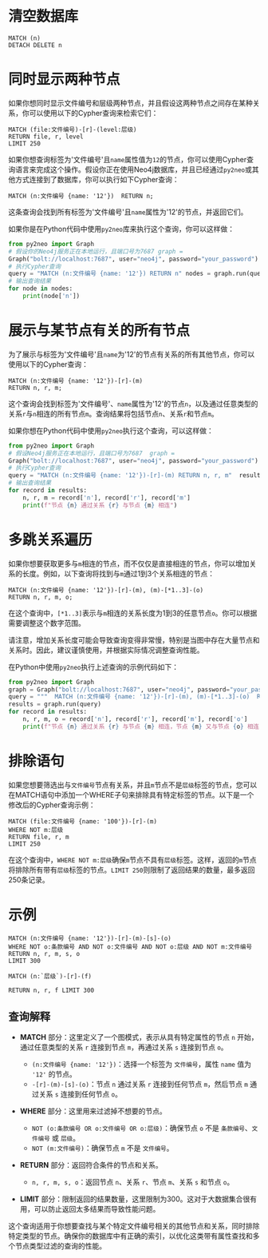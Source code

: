 # 清空数据库
```cypher
MATCH (n)
DETACH DELETE n
```
# 同时显示两种节点
如果你想同时显示文件编号和层级两种节点，并且假设这两种节点之间存在某种关系，你可以使用以下的Cypher查询来检索它们：
```cypher
MATCH (file:文件编号)-[r]-(level:层级)  
RETURN file, r, level  
LIMIT 250
```
如果你想查询标签为'文件编号'且`name`属性值为`12`的节点，你可以使用Cypher查询语言来完成这个操作。假设你正在使用Neo4j数据库，并且已经通过`py2neo`或其他方式连接到了数据库，你可以执行如下Cypher查询：

```cypher
MATCH (n:文件编号 {name: '12'})  RETURN n;
```

这条查询会找到所有标签为'文件编号'且`name`属性为'12'的节点，并返回它们。

如果你是在Python代码中使用`py2neo`库来执行这个查询，你可以这样做：

```python
from py2neo import Graph 
# 假设你的Neo4j服务正在本地运行，且端口号为7687 graph = 
Graph("bolt://localhost:7687", user="neo4j", password="your_password") 
# 执行Cypher查询 
query = "MATCH (n:文件编号 {name: '12'}) RETURN n" nodes = graph.run(query).data() 
# 输出查询结果 
for node in nodes: 
	print(node['n'])
```
# 展示与某节点有关的所有节点
为了展示与标签为'文件编号'且`name`为'12'的节点有关系的所有其他节点，你可以使用以下的Cypher查询：

```cypher
MATCH (n:文件编号 {name: '12'})-[r]-(m)  
RETURN n, r, m;
```

这个查询会找到标签为'文件编号'、`name`属性为'12'的节点`n`，以及通过任意类型的关系`r`与`n`相连的所有节点`m`。查询结果将包括节点`n`、关系`r`和节点`m`。

如果你想在Python代码中使用`py2neo`执行这个查询，可以这样做：

```python
from py2neo import Graph    
# 假设Neo4j服务正在本地运行，且端口号为7687  graph = 
Graph("bolt://localhost:7687", user="neo4j", password="your_password")    
# 执行Cypher查询  
query = "MATCH (n:文件编号 {name: '12'})-[r]-(m) RETURN n, r, m"  results = graph.run(query)    
# 输出查询结果  
for record in results:      
	n, r, m = record['n'], record['r'], record['m']      
	print(f"节点 {n} 通过关系 {r} 与节点 {m} 相连")
```
# 多跳关系遍历
如果你想要获取更多与`m`相连的节点，而不仅仅是直接相连的节点，你可以增加关系的长度。例如，以下查询将找到与`m`通过1到3个关系相连的节点：

```cypher
MATCH (n:文件编号 {name: '12'})-[r]-(m), (m)-[*1..3]-(o)  
RETURN n, r, m, o;
```

在这个查询中，`[*1..3]`表示与`m`相连的关系长度为1到3的任意节点`o`。你可以根据需要调整这个数字范围。

请注意，增加关系长度可能会导致查询变得非常慢，特别是当图中存在大量节点和关系时。因此，建议谨慎使用，并根据实际情况调整查询性能。

在Python中使用`py2neo`执行上述查询的示例代码如下：

```python
from py2neo import Graph    
graph = Graph("bolt://localhost:7687", user="neo4j", password="your_password")    
query = """  MATCH (n:文件编号 {name: '12'})-[r]-(m), (m)-[*1..3]-(o)  RETURN n, r, m, o  """  
results = graph.run(query)    
for record in results:      
	n, r, m, o = record['n'], record['r'], record['m'], record['o'] 
	print(f"节点 {n} 通过关系 {r} 与节点 {m} 相连，节点 {m} 又与节点 {o} 相连")
```
# 排除语句
如果您想要筛选出与`文件编号`节点有关系，并且`m`节点不是`层级`标签的节点，您可以在MATCH语句中添加一个WHERE子句来排除具有特定标签的节点。以下是一个修改后的Cypher查询示例：

```cypher
MATCH (file:文件编号 {name: '100'})-[r]-(m)  
WHERE NOT m:层级  
RETURN file, r, m  
LIMIT 250
```

在这个查询中，`WHERE NOT m:层级`确保`m`节点不具有`层级`标签。这样，返回的`m`节点将排除所有带有`层级`标签的节点。`LIMIT 250`则限制了返回结果的数量，最多返回250条记录。
# 示例
```
MATCH (n:文件编号 {name: '12'})-[r]-(m)-[s]-(o) 
WHERE NOT o:条款编号 AND NOT o:文件编号 AND NOT o:层级 AND NOT m:文件编号
RETURN n, r, m, s, o
LIMIT 300
```

```
MATCH (n:`层级`)-[r]-(f) 

RETURN n, r, f LIMIT 300
```
## 查询解释

- **MATCH** 部分：这里定义了一个图模式，表示从具有特定属性的节点 `n` 开始，通过任意类型的关系 `r` 连接到节点 `m`，再通过关系 `s` 连接到节点 `o`。
    
    - `(n:文件编号 {name: '12'})`：选择一个标签为 `文件编号`，属性 `name` 值为 `'12'` 的节点。
    - `-[r]-(m)-[s]-(o)`：节点 `n` 通过关系 `r` 连接到任何节点 `m`，然后节点 `m` 通过关系 `s` 连接到任何节点 `o`。
- **WHERE** 部分：这里用来过滤掉不想要的节点。
    
    - `NOT (o:条款编号 OR o:文件编号 OR o:层级)`：确保节点 `o` 不是 `条款编号`、`文件编号` 或 `层级`。
    - `NOT (m:文件编号)`：确保节点 `m` 不是 `文件编号`。
- **RETURN** 部分：返回符合条件的节点和关系。
    
    - `n, r, m, s, o`：返回节点 `n`、关系 `r`、节点 `m`、关系 `s` 和节点 `o`。
- **LIMIT** 部分：限制返回的结果数量，这里限制为300。这对于大数据集合很有用，可以防止返回太多结果而导致性能问题。
    

这个查询适用于你想要查找与某个特定文件编号相关的其他节点和关系，同时排除特定类型的节点。确保你的数据库中有正确的索引，以优化这类带有属性查找和多个节点类型过滤的查询的性能。